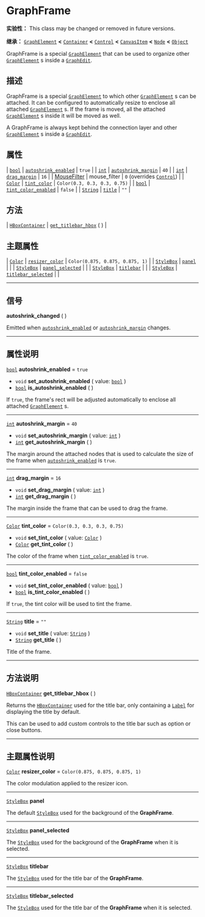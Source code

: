 <!-- ⚠ 请勿编辑本文件 ⚠ -->
<!-- 本文档使用脚本从 WeDot 引擎源码仓库生成。 -->
<!-- 生成脚本：https://github.com/WeDot-Engine/WeDot/tree/4.3/doc/tools/make_md.py； -->
<!-- 原文件：https://github.com/WeDot-Engine/WeDot/tree/4.3/doc/classes/GraphFrame.xml。 -->

<div id="_class_graphframe"></div>

# GraphFrame

**实验性：** This class may be changed or removed in future versions.

**继承：** [`GraphElement`](class_graphelement.md) **<** [`Container`](class_container.md) **<** [`Control`](class_control.md) **<** [`CanvasItem`](class_canvasitem.md) **<** [`Node`](class_node.md) **<** [`Object`](class_object.md)

GraphFrame is a special [`GraphElement`](class_graphelement.md) that can be used to organize other [`GraphElement`](class_graphelement.md) s inside a [`GraphEdit`](class_graphedit.md).

## 描述

GraphFrame is a special [`GraphElement`](class_graphelement.md) to which other [`GraphElement`](class_graphelement.md) s can be attached. It can be configured to automatically resize to enclose all attached [`GraphElement`](class_graphelement.md) s. If the frame is moved, all the attached [`GraphElement`](class_graphelement.md) s inside it will be moved as well.

A GraphFrame is always kept behind the connection layer and other [`GraphElement`](class_graphelement.md) s inside a [`GraphEdit`](class_graphedit.md).

## 属性

| [`bool`](class_bool.md)                  | [`autoshrink_enabled`](#class_graphframe_property_autoshrink_enabled) | ``true``                                                            |
| [`int`](class_int.md)                    | [`autoshrink_margin`](#class_graphframe_property_autoshrink_margin)   | ``40``                                                              |
| [`int`](class_int.md)                    | [`drag_margin`](#class_graphframe_property_drag_margin)               | ``16``                                                              |
| [MouseFilter](#enum_control_mousefilter) | mouse_filter                                                          | ``0`` (overrides [`Control`](#class_control_property_mouse_filter)) |
| [`Color`](class_color.md)                | [`tint_color`](#class_graphframe_property_tint_color)                 | ``Color(0.3, 0.3, 0.3, 0.75)``                                      |
| [`bool`](class_bool.md)                  | [`tint_color_enabled`](#class_graphframe_property_tint_color_enabled) | ``false``                                                           |
| [`String`](class_string.md)              | [`title`](#class_graphframe_property_title)                           | ``""``                                                              |

## 方法

| [`HBoxContainer`](class_hboxcontainer.md) | [`get_titlebar_hbox`](#class_graphframe_method_get_titlebar_hbox) ( ) |

## 主题属性

| [`Color`](class_color.md)       | [`resizer_color`](#class_graphframe_theme_color_resizer_color)         | ``Color(0.875, 0.875, 0.875, 1)`` |
| [`StyleBox`](class_stylebox.md) | [`panel`](#class_graphframe_theme_style_panel)                         |                                   |
| [`StyleBox`](class_stylebox.md) | [`panel_selected`](#class_graphframe_theme_style_panel_selected)       |                                   |
| [`StyleBox`](class_stylebox.md) | [`titlebar`](#class_graphframe_theme_style_titlebar)                   |                                   |
| [`StyleBox`](class_stylebox.md) | [`titlebar_selected`](#class_graphframe_theme_style_titlebar_selected) |                                   |

<!-- rst-class:: classref-section-separator -->

---

## 信号

<div id="_class_class_graphframe_signal_autoshrink_changed"></div>

**autoshrink_changed** ( ) <div id="class_graphframe_signal_autoshrink_changed"></div>

Emitted when [`autoshrink_enabled`](#class_graphframe_property_autoshrink_enabled) or [`autoshrink_margin`](#class_graphframe_property_autoshrink_margin) changes.

<!-- rst-class:: classref-section-separator -->

---

## 属性说明

<div id="_class_graphframe_property_autoshrink_enabled"></div>

[`bool`](class_bool.md) **autoshrink_enabled** = ``true`` <div id="class_graphframe_property_autoshrink_enabled"></div>

- `void` **set_autoshrink_enabled** ( value: [`bool`](class_bool.md) )
- [`bool`](class_bool.md) **is_autoshrink_enabled** ( )

If `true`, the frame's rect will be adjusted automatically to enclose all attached [`GraphElement`](class_graphelement.md) s.

<!-- rst-class:: classref-item-separator -->

---

<div id="_class_graphframe_property_autoshrink_margin"></div>

[`int`](class_int.md) **autoshrink_margin** = ``40`` <div id="class_graphframe_property_autoshrink_margin"></div>

- `void` **set_autoshrink_margin** ( value: [`int`](class_int.md) )
- [`int`](class_int.md) **get_autoshrink_margin** ( )

The margin around the attached nodes that is used to calculate the size of the frame when [`autoshrink_enabled`](#class_graphframe_property_autoshrink_enabled) is `true`.

<!-- rst-class:: classref-item-separator -->

---

<div id="_class_graphframe_property_drag_margin"></div>

[`int`](class_int.md) **drag_margin** = ``16`` <div id="class_graphframe_property_drag_margin"></div>

- `void` **set_drag_margin** ( value: [`int`](class_int.md) )
- [`int`](class_int.md) **get_drag_margin** ( )

The margin inside the frame that can be used to drag the frame.

<!-- rst-class:: classref-item-separator -->

---

<div id="_class_graphframe_property_tint_color"></div>

[`Color`](class_color.md) **tint_color** = ``Color(0.3, 0.3, 0.3, 0.75)`` <div id="class_graphframe_property_tint_color"></div>

- `void` **set_tint_color** ( value: [`Color`](class_color.md) )
- [`Color`](class_color.md) **get_tint_color** ( )

The color of the frame when [`tint_color_enabled`](#class_graphframe_property_tint_color_enabled) is `true`.

<!-- rst-class:: classref-item-separator -->

---

<div id="_class_graphframe_property_tint_color_enabled"></div>

[`bool`](class_bool.md) **tint_color_enabled** = ``false`` <div id="class_graphframe_property_tint_color_enabled"></div>

- `void` **set_tint_color_enabled** ( value: [`bool`](class_bool.md) )
- [`bool`](class_bool.md) **is_tint_color_enabled** ( )

If `true`, the tint color will be used to tint the frame.

<!-- rst-class:: classref-item-separator -->

---

<div id="_class_graphframe_property_title"></div>

[`String`](class_string.md) **title** = ``""`` <div id="class_graphframe_property_title"></div>

- `void` **set_title** ( value: [`String`](class_string.md) )
- [`String`](class_string.md) **get_title** ( )

Title of the frame.

<!-- rst-class:: classref-section-separator -->

---

## 方法说明

<div id="_class_graphframe_method_get_titlebar_hbox"></div>

[`HBoxContainer`](class_hboxcontainer.md) **get_titlebar_hbox** ( )<div id="class_graphframe_method_get_titlebar_hbox"></div>

Returns the [`HBoxContainer`](class_hboxcontainer.md) used for the title bar, only containing a [`Label`](class_label.md) for displaying the title by default.

This can be used to add custom controls to the title bar such as option or close buttons.

<!-- rst-class:: classref-section-separator -->

---

## 主题属性说明

<div id="_class_graphframe_theme_color_resizer_color"></div>

[`Color`](class_color.md) **resizer_color** = ``Color(0.875, 0.875, 0.875, 1)`` <div id="class_graphframe_theme_color_resizer_color"></div>

The color modulation applied to the resizer icon.

<!-- rst-class:: classref-item-separator -->

---

<div id="_class_graphframe_theme_style_panel"></div>

[`StyleBox`](class_stylebox.md) **panel** <div id="class_graphframe_theme_style_panel"></div>

The default [`StyleBox`](class_stylebox.md) used for the background of the **GraphFrame**.

<!-- rst-class:: classref-item-separator -->

---

<div id="_class_graphframe_theme_style_panel_selected"></div>

[`StyleBox`](class_stylebox.md) **panel_selected** <div id="class_graphframe_theme_style_panel_selected"></div>

The [`StyleBox`](class_stylebox.md) used for the background of the **GraphFrame** when it is selected.

<!-- rst-class:: classref-item-separator -->

---

<div id="_class_graphframe_theme_style_titlebar"></div>

[`StyleBox`](class_stylebox.md) **titlebar** <div id="class_graphframe_theme_style_titlebar"></div>

The [`StyleBox`](class_stylebox.md) used for the title bar of the **GraphFrame**.

<!-- rst-class:: classref-item-separator -->

---

<div id="_class_graphframe_theme_style_titlebar_selected"></div>

[`StyleBox`](class_stylebox.md) **titlebar_selected** <div id="class_graphframe_theme_style_titlebar_selected"></div>

The [`StyleBox`](class_stylebox.md) used for the title bar of the **GraphFrame** when it is selected.

[^virtual]: 本方法通常需要用户覆盖才能生效。
[^const]: 本方法无副作用，不会修改该实例的任何成员变量。
[^vararg]: 本方法除了能接受在此处描述的参数外，还能够继续接受任意数量的参数。
[^constructor]: 本方法用于构造某个类型。
[^static]: 调用本方法无需实例，可直接使用类名进行调用。
[^operator]: 本方法描述的是使用本类型作为左操作数的有效运算符。
[^bitfield]: 这个值是由下列位标志构成位掩码的整数。
[^void]: 无返回值。
